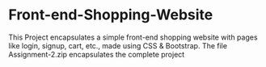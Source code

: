 # Front-end-Shopping-Website
This Project encapsulates a simple front-end shopping website with pages like login, signup, cart, etc., made using CSS & Bootstrap.
The file Assignment-2.zip encapsulates the complete project
